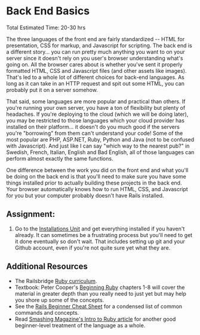 # Back End Basics
Total Estimated Time: 20-30 hrs

The three languages of the front end are fairly standardized -- HTML for presentation, CSS for markup, and Javascript for scripting.  The back end is a different story... you can run pretty much anything you want to on your server since it doesn't rely on you user's browser understanding what's going on.  All the browser cares about is whether you've sent it properly formatted HTML, CSS and Javascript files (and other assets like images).  That's led to a whole lot of different choices for back-end languages.  As long as it can take in an HTTP request and spit out some HTML, you can probably put it on a server somehow.

That said, some languages are more popular and practical than others.  If you're running your own server, you have a ton of flexibility but plenty of headaches.  If you're deploying to the cloud (which we will be doing later), you may be restricted to those languages which your cloud provider has installed on their platform... it doesn't do you much good if the servers you're "borrowing" from them can't understand your code!  Some of the most popular are PHP, ASP.NET, Ruby, Python and Java (not to be confused with Javascript).  And just like I can say "which way to the nearest pub?" in Swedish, French, Italian, English and Bad English, all of those languages can perform almost exactly the same functions.

One difference between the work you did on the front end and what you'll be doing on the back end is that you'll need to make sure you have some things installed prior to actually building these projects in the back end.  Your browser automatically knows how to run HTML, CSS, and Javascript for you but your computer probably doesn't have Rails installed.

## Assignment:
1. Go to the [Installations Unit]({{site.url}}/dir/installations/) and get everything installed if you haven't already.  It can sometimes be a frustrating process but you'll need to get it done eventually so don't wait.  That includes setting up git and your Github account, even if you're not quite sure yet what they are.




## Additional Resources

* The Railsbridge [Ruby curriculum](http://curriculum.railsbridge.org/ruby/).
* Textbook: Peter Cooper's [Beginning Ruby](http://www.amazon.com/books/dp/1590597664) chapters 1-8 will cover the material in greater depth than you really need to just yet but may help you shore up some of the concepts.
* See the [Rails Beginner Cheat Sheet](http://pragtob.github.io/rails-beginner-cheatsheet/index.html) for a condensed list of common commands and concepts.
* Read [Smashing Magazine's Intro to Ruby article](http://coding.smashingmagazine.com/2012/05/24/beginners-guide-ruby/) for another good beginner-level treatment of the language as a whole.
